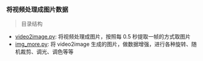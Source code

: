 ### 将视频处理成图片数据

> 目录结构
- [video2image.py](video2image.py): 将视频处理成图片，按照每 0.5 秒提取一帧的方式取图片
- [img_more.py](img_more.py): 将 video2image 生成的图片，做数据增强，进行各种旋转、随机裁剪、调光、调色等等
